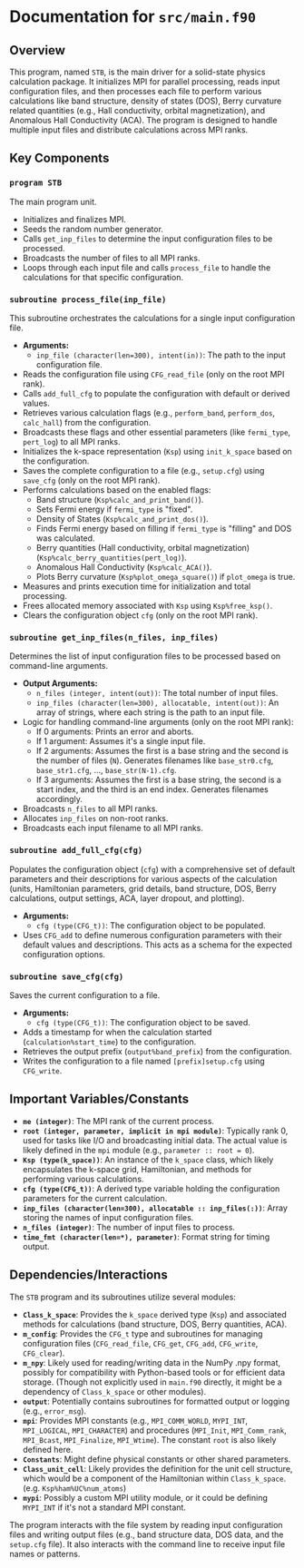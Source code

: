 # Documentation for `src/main.f90`

## Overview

This program, named `STB`, is the main driver for a solid-state physics calculation package. It initializes MPI for parallel processing, reads input configuration files, and then processes each file to perform various calculations like band structure, density of states (DOS), Berry curvature related quantities (e.g., Hall conductivity, orbital magnetization), and Anomalous Hall Conductivity (ACA). The program is designed to handle multiple input files and distribute calculations across MPI ranks.

## Key Components

### `program STB`

The main program unit.
- Initializes and finalizes MPI.
- Seeds the random number generator.
- Calls `get_inp_files` to determine the input configuration files to be processed.
- Broadcasts the number of files to all MPI ranks.
- Loops through each input file and calls `process_file` to handle the calculations for that specific configuration.

### `subroutine process_file(inp_file)`

This subroutine orchestrates the calculations for a single input configuration file.
- **Arguments:**
    - `inp_file (character(len=300), intent(in))`: The path to the input configuration file.
- Reads the configuration file using `CFG_read_file` (only on the root MPI rank).
- Calls `add_full_cfg` to populate the configuration with default or derived values.
- Retrieves various calculation flags (e.g., `perform_band`, `perform_dos`, `calc_hall`) from the configuration.
- Broadcasts these flags and other essential parameters (like `fermi_type`, `pert_log`) to all MPI ranks.
- Initializes the k-space representation (`Ksp`) using `init_k_space` based on the configuration.
- Saves the complete configuration to a file (e.g., `setup.cfg`) using `save_cfg` (only on the root MPI rank).
- Performs calculations based on the enabled flags:
    - Band structure (`Ksp%calc_and_print_band()`).
    - Sets Fermi energy if `fermi_type` is "fixed".
    - Density of States (`Ksp%calc_and_print_dos()`).
    - Finds Fermi energy based on filling if `fermi_type` is "filling" and DOS was calculated.
    - Berry quantities (Hall conductivity, orbital magnetization) (`Ksp%calc_berry_quantities(pert_log)`).
    - Anomalous Hall Conductivity (`Ksp%calc_ACA()`).
    - Plots Berry curvature (`Ksp%plot_omega_square()`) if `plot_omega` is true.
- Measures and prints execution time for initialization and total processing.
- Frees allocated memory associated with `Ksp` using `Ksp%free_ksp()`.
- Clears the configuration object `cfg` (only on the root MPI rank).

### `subroutine get_inp_files(n_files, inp_files)`

Determines the list of input configuration files to be processed based on command-line arguments.
- **Output Arguments:**
    - `n_files (integer, intent(out))`: The total number of input files.
    - `inp_files (character(len=300), allocatable, intent(out))`: An array of strings, where each string is the path to an input file.
- Logic for handling command-line arguments (only on the root MPI rank):
    - If 0 arguments: Prints an error and aborts.
    - If 1 argument: Assumes it's a single input file.
    - If 2 arguments: Assumes the first is a base string and the second is the number of files (`N`). Generates filenames like `base_str0.cfg`, `base_str1.cfg`, ..., `base_str(N-1).cfg`.
    - If 3 arguments: Assumes the first is a base string, the second is a start index, and the third is an end index. Generates filenames accordingly.
- Broadcasts `n_files` to all MPI ranks.
- Allocates `inp_files` on non-root ranks.
- Broadcasts each input filename to all MPI ranks.

### `subroutine add_full_cfg(cfg)`

Populates the configuration object (`cfg`) with a comprehensive set of default parameters and their descriptions for various aspects of the calculation (units, Hamiltonian parameters, grid details, band structure, DOS, Berry calculations, output settings, ACA, layer dropout, and plotting).
- **Arguments:**
    - `cfg (type(CFG_t))`: The configuration object to be populated.
- Uses `CFG_add` to define numerous configuration parameters with their default values and descriptions. This acts as a schema for the expected configuration options.

### `subroutine save_cfg(cfg)`

Saves the current configuration to a file.
- **Arguments:**
    - `cfg (type(CFG_t))`: The configuration object to be saved.
- Adds a timestamp for when the calculation started (`calculation%start_time`) to the configuration.
- Retrieves the output prefix (`output%band_prefix`) from the configuration.
- Writes the configuration to a file named `[prefix]setup.cfg` using `CFG_write`.

## Important Variables/Constants

- **`me (integer)`**: The MPI rank of the current process.
- **`root (integer, parameter, implicit in mpi module)`**: Typically rank 0, used for tasks like I/O and broadcasting initial data. The actual value is likely defined in the `mpi` module (e.g., `parameter :: root = 0`).
- **`Ksp (type(k_space))`**: An instance of the `k_space` class, which likely encapsulates the k-space grid, Hamiltonian, and methods for performing various calculations.
- **`cfg (type(CFG_t))`**: A derived type variable holding the configuration parameters for the current calculation.
- **`inp_files (character(len=300), allocatable :: inp_files(:))`**: Array storing the names of input configuration files.
- **`n_files (integer)`**: The number of input files to process.
- **`time_fmt (character(len=*), parameter)`**: Format string for timing output.

## Dependencies/Interactions

The `STB` program and its subroutines utilize several modules:

- **`Class_k_space`**: Provides the `k_space` derived type (`Ksp`) and associated methods for calculations (band structure, DOS, Berry quantities, ACA).
- **`m_config`**: Provides the `CFG_t` type and subroutines for managing configuration files (`CFG_read_file`, `CFG_get`, `CFG_add`, `CFG_write`, `CFG_clear`).
- **`m_npy`**: Likely used for reading/writing data in the NumPy .npy format, possibly for compatibility with Python-based tools or for efficient data storage. (Though not explicitly used in `main.f90` directly, it might be a dependency of `Class_k_space` or other modules).
- **`output`**: Potentially contains subroutines for formatted output or logging (e.g., `error_msg`).
- **`mpi`**: Provides MPI constants (e.g., `MPI_COMM_WORLD`, `MYPI_INT`, `MPI_LOGICAL`, `MPI_CHARACTER`) and procedures (`MPI_Init`, `MPI_Comm_rank`, `MPI_Bcast`, `MPI_Finalize`, `MPI_Wtime`). The constant `root` is also likely defined here.
- **`Constants`**: Might define physical constants or other shared parameters.
- **`Class_unit_cell`**: Likely provides the definition for the unit cell structure, which would be a component of the Hamiltonian within `Class_k_space`. (e.g. `Ksp%ham%UC%num_atoms`)
- **`mypi`**: Possibly a custom MPI utility module, or it could be defining `MYPI_INT` if it's not a standard MPI constant.

The program interacts with the file system by reading input configuration files and writing output files (e.g., band structure data, DOS data, and the `setup.cfg` file). It also interacts with the command line to receive input file names or patterns.
